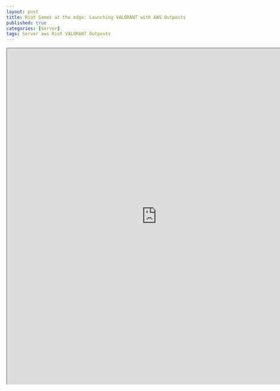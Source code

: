 ```yaml
---
layout: post
title: Riot Games at the edge: Launching VALORANT with AWS Outposts
published: true
categories: [Server]
tags: Server aws Riot VALORANT Outposts
---
```

<iframe width="800" height="900" src="https://docs.google.com/document/d/e/2PACX-1vSMyUJB-0TFerVGsoK9Sf-ftVfOFJdvSn1GrAp8QPw3SSeohSI8udfZreE4k2LBI9sL3rr87k5TrY1D/pub?embedded=true"></iframe>  
    
